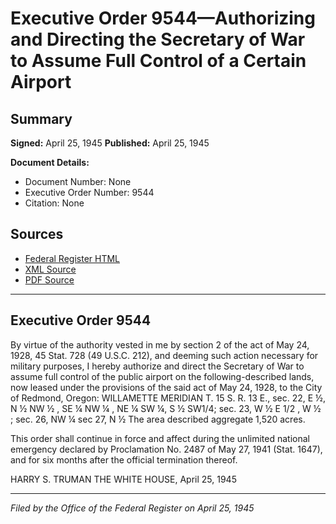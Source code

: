 # Executive Order 9544—Authorizing and Directing the Secretary of War to Assume Full Control of a Certain Airport

## Summary

**Signed:** April 25, 1945
**Published:** April 25, 1945

**Document Details:**
- Document Number: None
- Executive Order Number: 9544
- Citation: None

## Sources
- [Federal Register HTML](https://www.presidency.ucsb.edu/documents/executive-order-9544-authorizing-and-directing-the-secretary-war-assume-full-control)
- [XML Source](None)
- [PDF Source](None)

---

## Executive Order 9544

By virtue of the authority vested in me by section 2 of the act of May 24, 1928, 45 Stat. 728 (49 U.S.C. 212), and deeming such action necessary for military purposes, I hereby authorize and direct the Secretary of War to assume full control of the public airport on the following-described lands, now leased under the provisions of the said act of May 24, 1928, to the City of Redmond, Oregon:
WILLAMETTE MERIDIAN
T. 15 S. R. 13 E.,
sec. 22, E ½, N ½ NW ½ , SE ¼ NW ¼ , NE ¼ SW ¼, S ½ SW1/4;
sec. 23, W ½ E 1/2 , W ½ ;
sec. 26, NW ¼
sec 27, N ½
The area described aggregate 1,520 acres.

This order shall continue in force and affect during the unlimited national emergency declared by Proclamation No. 2487 of May 27, 1941 (Stat. 1647), and for six months after the official termination thereof.

HARRY S. TRUMAN
THE WHITE HOUSE,
April 25, 1945

---

*Filed by the Office of the Federal Register on April 25, 1945*
